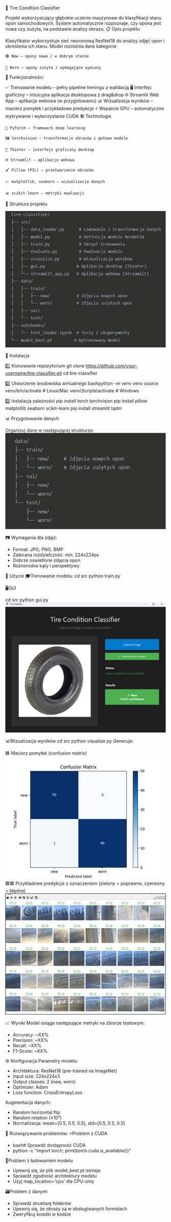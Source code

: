 🛞 Tire Condition Classifier

Projekt wykorzystujący głębokie uczenie maszynowe do klasyfikacji stanu opon samochodowych.
System automatycznie rozpoznaje, czy opona jest nowa czy zużyta, na podstawie analizy obrazu.
📋 Opis projektu

Klasyfikator wykorzystuje sieć neuronową ResNet18 do analizy zdjęć opon i określenia ich stanu.
Model rozróżnia dwie kategorie:

    🟢 New – opony nowe / w dobrym stanie

    🔴 Worn – opony zużyte / wymagające wymiany

🎯 Funkcjonalności

✅ Trenowanie modelu – pełny pipeline treningu z walidacją
🖥️ Interfejs graficzny – intuicyjna aplikacja desktopowa z drag&drop
🌐 Streamlit Web App – aplikacja webowa (w przygotowaniu)
📊 Wizualizacja wyników – macierz pomyłek i przykładowe predykcje
⚡ Wsparcie GPU – automatyczne wykrywanie i wykorzystanie CUDA
🛠️ Technologie

    🔬 PyTorch – framework deep learning

    🖼️ torchvision – transformacje obrazów i gotowe modele

    🧰 Tkinter – interfejs graficzny desktop

    🌐 Streamlit – aplikacja webowa

    🖌️ Pillow (PIL) – przetwarzanie obrazów

    📈 matplotlib, seaborn – wizualizacja danych

    📊 scikit-learn – metryki ewaluacji

📁 Struktura projektu

![alt text](image.png)

🚀 Instalacja

1️⃣ Klonowanie repozytorium
git clone https://github.com/your-username/tire-classifier.git
cd tire-classifier

2️⃣ Utworzenie środowiska wirtualnego
bashpython -m venv venv
source venv/bin/activate  # Linux/Mac
venv\Scripts\activate     # Windows

3️⃣ Instalacja zależności
pip install torch torchvision
pip install pillow matplotlib seaborn scikit-learn
pip install streamlit tqdm

📊 Przygotowanie danych

Organizuj dane w następującej strukturze:
![alt text](image-1.png)

📷 Wymagania dla zdjęć:
- Format: JPG, PNG, BMP
- Zalecana rozdzielczość: min. 224x224px
- Dobrze oświetlone zdjęcia opon
- Różnorodne kąty i perspektywy

🔧 Użycie
🎓Trenowanie modelu:
cd src
python train.py

🖥️GUI

cd src
python gui.py
![alt text](image-6.png)

📊Wizualizacja wyników
cd src
python visualize.py
Generuje:

🟦 Macierz pomyłek (confusion matrix)
![alt text](image-4.png)
🟩🟥 Przykładowe predykcje z oznaczeniem (zielony = poprawne, czerwony = błędne)
![alt text](image-5.png)

📈 Wyniki
Model osiąga następujące metryki na zbiorze testowym:
- Accuracy: ~XX%
- Precision: ~XX%
- Recall: ~XX%
- F1-Score: ~XX%


⚙️ Konfiguracja
Parametry modelu:
- Architektura: ResNet18 (pre-trained na ImageNet)
- Input size: 224x224x3
- Output classes: 2 (new, worn)
- Optimizer: Adam
- Loss function: CrossEntropyLoss

Augmentacja danych:
- Random horizontal flip
- Random rotation (±10°)
- Normalizacja: mean=[0.5, 0.5, 0.5], std=[0.5, 0.5, 0.5]

🐛 Rozwiązywanie problemów:
⚡Problem z CUDA
- bash# Sprawdź dostępność CUDA
- python -c "import torch; print(torch.cuda.is_available())"

💾Problem z ładowaniem modelu
- Upewnij się, że plik model_best.pt istnieje
- Sprawdź zgodność architektury modelu
- Użyj map_location='cpu' dla CPU-only

🗃️Problem z danymi
- Sprawdź strukturę folderów
- Upewnij się, że obrazy są w obsługiwanych formatach
- Zweryfikuj ścieżki w kodzie